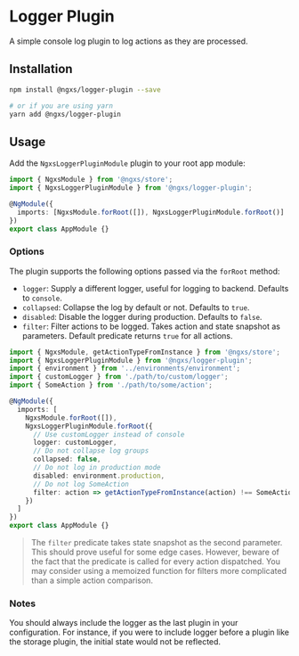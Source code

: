 # Logger Plugin

A simple console log plugin to log actions as they are processed.

## Installation

```bash
npm install @ngxs/logger-plugin --save

# or if you are using yarn
yarn add @ngxs/logger-plugin
```

## Usage

Add the `NgxsLoggerPluginModule` plugin to your root app module:

```ts
import { NgxsModule } from '@ngxs/store';
import { NgxsLoggerPluginModule } from '@ngxs/logger-plugin';

@NgModule({
  imports: [NgxsModule.forRoot([]), NgxsLoggerPluginModule.forRoot()]
})
export class AppModule {}
```

### Options

The plugin supports the following options passed via the `forRoot` method:

- `logger`: Supply a different logger, useful for logging to backend. Defaults to `console`.
- `collapsed`: Collapse the log by default or not. Defaults to `true`.
- `disabled`: Disable the logger during production. Defaults to `false`.
- `filter`: Filter actions to be logged. Takes action and state snapshot as parameters. Default predicate returns `true` for all actions.

```ts
import { NgxsModule, getActionTypeFromInstance } from '@ngxs/store';
import { NgxsLoggerPluginModule } from '@ngxs/logger-plugin';
import { environment } from '../environments/environment';
import { customLogger } from './path/to/custom/logger';
import { SomeAction } from './path/to/some/action';

@NgModule({
  imports: [
    NgxsModule.forRoot([]),
    NgxsLoggerPluginModule.forRoot({
      // Use customLogger instead of console
      logger: customLogger,
      // Do not collapse log groups
      collapsed: false,
      // Do not log in production mode
      disabled: environment.production,
      // Do not log SomeAction
      filter: action => getActionTypeFromInstance(action) !== SomeAction.type
    })
  ]
})
export class AppModule {}
```

> The `filter` predicate takes state snapshot as the second parameter. This should prove useful for some edge cases. However, beware of the fact that the predicate is called for every action dispatched. You may consider using a memoized function for filters more complicated than a simple action comparison.

### Notes

You should always include the logger as the last plugin in your configuration.
For instance, if you were to include logger before a plugin like the storage
plugin, the initial state would not be reflected.
